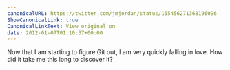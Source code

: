 ```yaml
---
canonicalURL: https://twitter.com/jmjordan/status/155456271368196096
ShowCanonicalLink: true
CanonicalLinkText: View original on
date: 2012-01-07T01:10:37+00:00
---
```

Now that I am starting to figure Git out, I am very quickly falling in love. How did it take me this long to discover it?